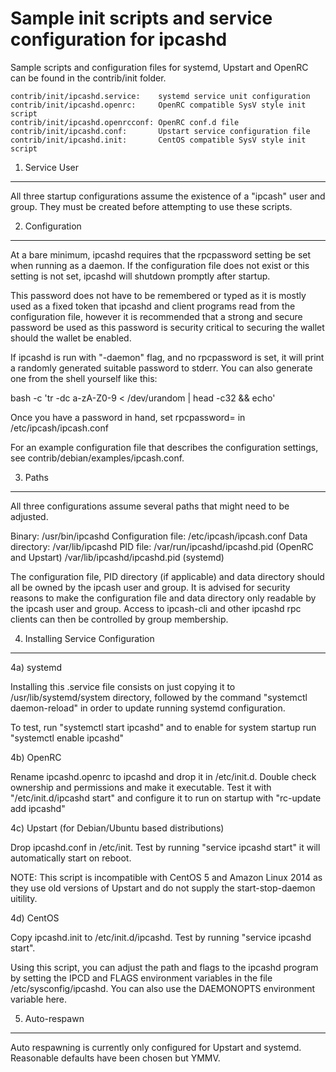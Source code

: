 Sample init scripts and service configuration for ipcashd
==========================================================

Sample scripts and configuration files for systemd, Upstart and OpenRC
can be found in the contrib/init folder.

    contrib/init/ipcashd.service:    systemd service unit configuration
    contrib/init/ipcashd.openrc:     OpenRC compatible SysV style init script
    contrib/init/ipcashd.openrcconf: OpenRC conf.d file
    contrib/init/ipcashd.conf:       Upstart service configuration file
    contrib/init/ipcashd.init:       CentOS compatible SysV style init script

1. Service User
---------------------------------

All three startup configurations assume the existence of a "ipcash" user
and group.  They must be created before attempting to use these scripts.

2. Configuration
---------------------------------

At a bare minimum, ipcashd requires that the rpcpassword setting be set
when running as a daemon.  If the configuration file does not exist or this
setting is not set, ipcashd will shutdown promptly after startup.

This password does not have to be remembered or typed as it is mostly used
as a fixed token that ipcashd and client programs read from the configuration
file, however it is recommended that a strong and secure password be used
as this password is security critical to securing the wallet should the
wallet be enabled.

If ipcashd is run with "-daemon" flag, and no rpcpassword is set, it will
print a randomly generated suitable password to stderr.  You can also
generate one from the shell yourself like this:

bash -c 'tr -dc a-zA-Z0-9 < /dev/urandom | head -c32 && echo'

Once you have a password in hand, set rpcpassword= in /etc/ipcash/ipcash.conf

For an example configuration file that describes the configuration settings,
see contrib/debian/examples/ipcash.conf.

3. Paths
---------------------------------

All three configurations assume several paths that might need to be adjusted.

Binary:              /usr/bin/ipcashd
Configuration file:  /etc/ipcash/ipcash.conf
Data directory:      /var/lib/ipcashd
PID file:            /var/run/ipcashd/ipcashd.pid (OpenRC and Upstart)
                     /var/lib/ipcashd/ipcashd.pid (systemd)

The configuration file, PID directory (if applicable) and data directory
should all be owned by the ipcash user and group.  It is advised for security
reasons to make the configuration file and data directory only readable by the
ipcash user and group.  Access to ipcash-cli and other ipcashd rpc clients
can then be controlled by group membership.

4. Installing Service Configuration
-----------------------------------

4a) systemd

Installing this .service file consists on just copying it to
/usr/lib/systemd/system directory, followed by the command
"systemctl daemon-reload" in order to update running systemd configuration.

To test, run "systemctl start ipcashd" and to enable for system startup run
"systemctl enable ipcashd"

4b) OpenRC

Rename ipcashd.openrc to ipcashd and drop it in /etc/init.d.  Double
check ownership and permissions and make it executable.  Test it with
"/etc/init.d/ipcashd start" and configure it to run on startup with
"rc-update add ipcashd"

4c) Upstart (for Debian/Ubuntu based distributions)

Drop ipcashd.conf in /etc/init.  Test by running "service ipcashd start"
it will automatically start on reboot.

NOTE: This script is incompatible with CentOS 5 and Amazon Linux 2014 as they
use old versions of Upstart and do not supply the start-stop-daemon uitility.

4d) CentOS

Copy ipcashd.init to /etc/init.d/ipcashd. Test by running "service ipcashd start".

Using this script, you can adjust the path and flags to the ipcashd program by
setting the IPCD and FLAGS environment variables in the file
/etc/sysconfig/ipcashd. You can also use the DAEMONOPTS environment variable here.

5. Auto-respawn
-----------------------------------

Auto respawning is currently only configured for Upstart and systemd.
Reasonable defaults have been chosen but YMMV.
